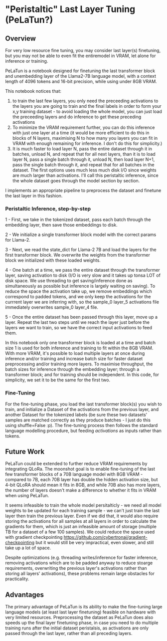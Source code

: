 # "Peristaltic" Last Layer Tuning (PeLaTun?)

## Overview

For very low resource fine tuning, you may consider last layer(s) finetuning, but you may not be able to even fit the entiremodel in VRAM, let alone for inference or training.

PeLaTun is a notebook designed for finetuning the last transformer block and unembedding layer of the Llama2-7B language model,
with a context length of 4096 tokens and 16-bit precision, while using under 8GB VRAM.


This notebook notices that:

1) to train the last few layers, you only need the preceeding activations to the layers you are going to train and the final labels in order to form your x,y training dataset - to avoid loading the whole model, you can just load the preceeding layers and do inference to get these preceding activations
2) To minimize the VRAM requirement further, you can do this inference with just one layer at a time (it would be more efficient to do this in blocks of N layers, maximising N to how many you layers you can fit in VRAM with enough remaining for inference. I don't do this for simplicity.)
3) It is much faster to load layer N, pass the entire dataset through it in batches, unload N, and repeat that for all next layers, than it is to load layer N, pass a single batch through it, unload N, then load layer N+1, pass the single batch through it, and repeat that for all batches in the dataset. The first options uses much less much disk I/O since weights are much larger than activations. I'll call this peristaltic inference, since the whole dataset goes through the model section by section.

I implements an appropriate pipeline to preprocess the dataset and finetune the last layer in this fashion.


### Peristaltic Inference, step-by-step

1 - First, we take in the tokenized dataset, pass each batch through the embedding layer, then save those embeddings to disk.

2 - We initialize a single transformer block model with the correct params for Llama-2.

3 - Next, we read the state_dict for Llama-2 7B and load the layers for the first transformer block. We overwrite the weights from the transformer block we initialized with these loaded weights.

4 - One batch at a time, we pass the entire dataset through the transformer layer, saving activation to disk (I/O is very slow and it takes up tonsa LOT of disk space. We use threading to get saving/inference done as simultaneously as possible but inference is largely waiting on saving). To reduce the space the activation take up, we remove embeddings which correspond to padded tokens, and we only keep the activations for the currrent layer we are inferring with, so the sample_0 layer_5 activations file immediately overwrites sample_0 layer_4 file.

5 - Once the entire dataset has been passed through this layer, move up a layer. Repeat the last two steps until we reach the layer just before the layers we want to train, so we have the correct input activations to feed them.

In this notebook only one transformer block is loaded at a time and batch size 1 is used for both inference and training to fit within the 8GB VRAM. 
With more VRAM, it's possible to load multiple layers at once during inference and/or training and increase batch size for faster dataset preprocessing and/or training more layers.
To maximise throughput, the batch sizes for inference through the embedding layer; through a transformer block; and for training should be independent. In this code, for simplicity, we set it to be the same for the first two.

### Fine-Tuning

For the fine-tuning phase, you load the last transformer block(s) you wish to train, and initialize a Dataset of the activations from the previous layer, and another Dataset for the tokenized labels (be sure these two datasets' samples are matched correctly as they produce batches - I just do this using shuffle=False :p). The fine-tuning process then follows the standard language modelling procedure, but feeding _activations_ as inputs rather than tokens.

## Future Work

PeLaTun could be extended to further reduce VRAM requirements by integrating QLoRa. The moonshot goal is to enable fine-tuning of the last few transformer blocks of a 70B language model with 8GB VRAM - compared to 7B, each 70B layer has double the hidden activation size, but 4-bit QLoRA should mean it fits in 8GB, and while 70B also has more layers, the number of layers doesn't make a difference to whether it fits in VRAM when using PeLaTun.

It seems infeasible to train the whole model persitalticly - we need all model weights to be updated for each training sample - we can't just train the last layer then train the previous layer. 
Even if we did that, it would also require storing the activations for all samples at all layers in order to calculate the gradients for them, which is just an infeasible amount of storage (multiple TB for a dataset of a few 100 samples).
We could reduce the space used with gradient checkpointing https://github.com/cybertronai/gradient-checkpointing but it would still be very impractical, even slower, and still take up a lot of space.



Despite optimizations (e.g. threading writes/inference for faster inference, removing activations which are to be padded anyway to reduce stoarge requirements, overwriting the previous layer's activations rather than storing all layers' activations), these problems remain large obstacles for practicality.

## Advantages

The primary advantage of PeLaTun is its ability to make the fine-tuning large language models (at least last layer finetuning) feasible on hardware with very limited resources. 
Preprocessing the dataset as PeLaTun does also speeds up the final layer finetuning phase, in case you need to do multiple training runs after the initial dataset peristalsis, as activations are only passed through the last layer, rather than all preceding layers.

